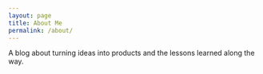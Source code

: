```yaml
---
layout: page
title: About Me
permalink: /about/
---
```


A blog about turning ideas into products and the lessons learned along the way.
